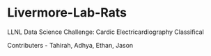 # Livermore-Lab-Rats
LLNL Data Science Challenge: Cardic Electricardiography Classifical

Contributers - Tahirah, Adhya, Ethan, Jason
